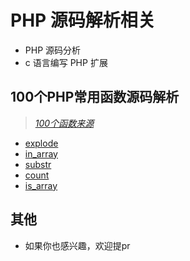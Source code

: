 # PHP 源码解析相关
* PHP 源码分析
* c 语言编写 PHP 扩展

## 100个PHP常用函数源码解析
> [*100个函数来源*](https://learnku.com/php/t/25799)

* [explode](./function/string/explode.md)
* [in_array](./function/array/in_array.md)
* [substr](./function/string/substr.md)
* [count](./function/array/count.md)
* [is_array](./function/array/is_array.md)

## 其他
* 如果你也感兴趣，欢迎提pr

